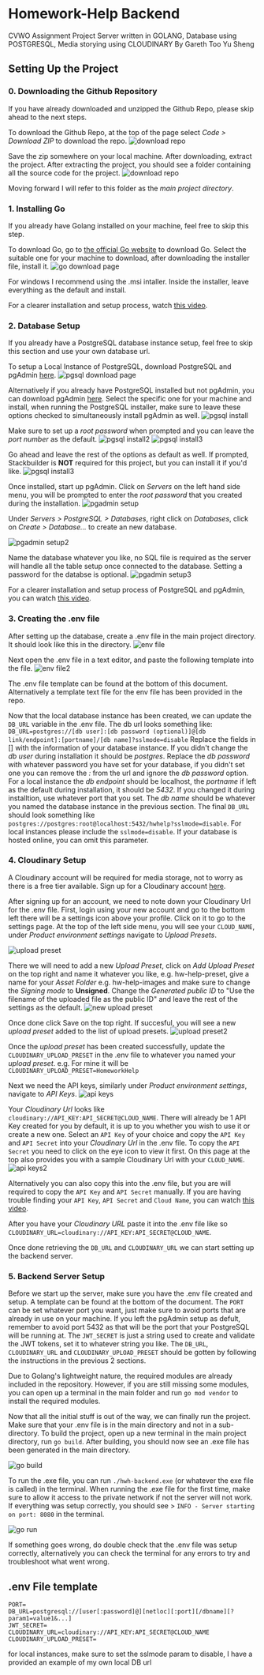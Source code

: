 # Homework-Help Backend

CVWO Assignment Project
Server written in GOLANG, Database using POSTGRESQL, Media storying using CLOUDINARY
By Gareth Too Yu Sheng

## Setting Up the Project

### 0. Downloading the Github Repository

If you have already downloaded and unzipped the Github Repo, please skip ahead to the next steps.

To download the Github Repo, at the top of the page select _Code > Download ZIP_ to download the repo.
![download repo](https://github.com/Gareth2YuSheng/hwh-backend/blob/main/docs/readmeImages/download_repo.png)

Save the zip somewhere on your local machine. After downloading, extract the project.
After extracting the project, you should see a folder containing all the source code for the project.
![download repo](https://github.com/Gareth2YuSheng/hwh-backend/blob/main/docs/readmeImages/repo_unzipped.png)

Moving forward I will refer to this folder as the _main project directory_.

### 1. Installing Go

If you already have Golang installed on your machine, feel free to skip this step.

To download Go, go to [the official Go website](https://go.dev/dl/) to download Go.
Select the suitable one for your machine to download, after downloading the installer file, install it.
![go download page](https://github.com/Gareth2YuSheng/hwh-backend/blob/main/docs/readmeImages/go_download.png)

For windows I recommend using the .msi intaller. Inside the installer, leave everything as the default and install.

For a clearer installation and setup process, watch [this video](https://www.youtube.com/watch?v=DFiXJKIF2ss).

### 2. Database Setup

If you already have a PostgreSQL database instance setup, feel free to skip this section and use your own database url.

To setup a Local Instance of PostgreSQL, download PostgreSQL and pgAdmin [here](https://www.enterprisedb.com/downloads/postgres-postgresql-downloads).
![pgsql download page](https://github.com/Gareth2YuSheng/hwh-backend/blob/main/docs/readmeImages/pgsql_download.png)

Alternatively if you already have PostgreSQL installed but not pgAdmin, you can download pgAdmin [here](https://www.pgadmin.org/download/).
Select the specific one for your machine and install, when running the PostgreSQL installer, make sure to leave these options checked to
simultaneously install pgAdmin as well.
![pgsql install](https://github.com/Gareth2YuSheng/hwh-backend/blob/main/docs/readmeImages/pgsql_install.png)

Make sure to set up a _root password_ when prompted and you can leave the _port number_ as the default.
![pgsql install2](https://github.com/Gareth2YuSheng/hwh-backend/blob/main/docs/readmeImages/pgsql_install_2.png)
![pgsql install3](https://github.com/Gareth2YuSheng/hwh-backend/blob/main/docs/readmeImages/pgsql_install_3.png)

Go ahead and leave the rest of the options as default as well. If prompted, Stackbuilder is **NOT** required for this project, but you can install it if you'd like.
![pgsql install3](https://github.com/Gareth2YuSheng/hwh-backend/blob/main/docs/readmeImages/pgsql_install_4.png)

Once installed, start up pgAdmin. Click on _Servers_ on the left hand side menu, you will be prompted to enter the _root password_ that you created during the installation.
![pgadmin setup](https://github.com/Gareth2YuSheng/hwh-backend/blob/main/docs/readmeImages/pgadmin_setup.png)

Under _Servers > PostgreSQL > Databases_, right click on _Databases_, click on _Create > Database..._ to create an new database.

![pgadmin setup2](https://github.com/Gareth2YuSheng/hwh-backend/blob/main/docs/readmeImages/pgadmin_setup_2.png)

Name the database whatever you like, no SQL file is required as the server will handle all the table setup once connected to the database.
Setting a password for the databse is optional.
![pgadmin setup3](https://github.com/Gareth2YuSheng/hwh-backend/blob/main/docs/readmeImages/pgadmin_setup_3.png)

For a clearer installation and setup process of PostgreSQL and pgAdmin, you can watch [this video](https://www.youtube.com/watch?v=4qH-7w5LZsA).

### 3. Creating the .env file

After setting up the database, create a .env file in the main project directory. It should look like this in the directory.
![env file](https://github.com/Gareth2YuSheng/hwh-backend/blob/main/docs/readmeImages/env_file.png)

Next open the .env file in a text editor, and paste the following template into the file.
![env file2](https://github.com/Gareth2YuSheng/hwh-backend/blob/main/docs/readmeImages/env_file_template.png)

The .env file template can be found at the bottom of this document. Alternatively a template text file for the env file has been provided in the repo.

Now that the local database instance has been created, we can update the `DB_URL` variable in the .env file.
The db url looks something like:
`DB_URL=postgres://[db user]:[db password (optional)]@[db link/endpoint]:[portname]/[db name]?sslmode=disable`
Replace the fields in [] with the information of your database instance. If you didn't change the _db user_ during installation it should be _postgres_.
Replace the _db password_ with whatever password you have set for your database, if you didn't set one you can remove the _:_ from the url and ignore the _db password_ option.
For a local instance the _db endpoint_ should be localhost, the _portname_ if left as the default during installation, it should be _5432_.
If you changed it during installtion, use whatever port that you set. The _db name_ should be whatever you named the database instance in the previous section.
The final `DB_URL` should look something like `postgres://postgres:root@localhost:5432/hwhelp?sslmode=disable`. For local instances please include the `sslmode=disable`.
If your database is hosted online, you can omit this parameter.

### 4. Cloudinary Setup

A Cloudinary account will be required for media storage, not to worry as there is a free tier available.
Sign up for a Cloudinary account [here](https://cloudinary.com/users/register_free).

After signing up for an account, we need to note down your Cloudinary Url for the .env file.
First, login using your new account and go to the bottom left there will be a settings icon above your profile. Click on it to go to the settings page.
At the top of the left side menu, you will see your `CLOUD_NAME`, under _Product environment settings_ navigate to _Upload Presets_.

![upload preset](https://github.com/Gareth2YuSheng/hwh-backend/blob/main/docs/readmeImages/upload_presets.png)

There we will need to add a new _Upload Preset_, click on _Add Upload Preset_ on the top right and name it whatever you like, e.g. hw-help-preset,
give a name for your _Asset Folder_ e.g. hw-help-images and make sure to change the _Signing mode_ to **Unsigned**.
Change the _Generated public ID_ to "Use the filename of the uploaded file as the public ID" and leave the rest of the settings as the default.
![new upload preset](https://github.com/Gareth2YuSheng/hwh-backend/blob/main/docs/readmeImages/new_upload_preset.png)

Once done click Save on the top right. If succesful, you will see a new _upload preset_ added to the list of upload presets.
![upload preset2](https://github.com/Gareth2YuSheng/hwh-backend/blob/main/docs/readmeImages/upload_presets_2.png)

Once the _upload preset_ has been created successfully, update the `CLOUDINARY_UPLOAD_PRESET` in the .env file to whatever you named your _upload preset_.
e.g. For mine it will be `CLOUDINARY_UPLOAD_PRESET=HomeworkHelp`

Next we need the API keys, similarly under _Product environment settings_, navigate to _API Keys_.
![api keys](https://github.com/Gareth2YuSheng/hwh-backend/blob/main/docs/readmeImages/api_keys.png)

Your _Cloudinary Url_ looks like `cloudinary://API_KEY:API_SECRET@CLOUD_NAME`. There will already be 1 API Key created for you by default, it is
up to you whether you wish to use it or create a new one. Select an `API Key` of your choice and copy the `API Key` and `API Secret`
into your _Cloudinary Url_ in the .env file. To copy the `API Secret` you need to click on the eye icon to view it first.
On this page at the top also provides you with a sample Cloudinary Url with your `CLOUD_NAME`.
![api keys2](https://github.com/Gareth2YuSheng/hwh-backend/blob/main/docs/readmeImages/api_key_2.png)

Alternatively you can also copy this into the .env file, but you are will required to copy the `API Key` and `API Secret` manually.
If you are having trouble finding your `API Key`, `API Secret` and `Cloud Name`, you can watch [this video](https://www.youtube.com/watch?v=ok9mHOuvVSI).

After you have your _Cloudinary URL_ paste it into the .env file like so `CLOUDINARY_URL=cloudinary://API_KEY:API_SECRET@CLOUD_NAME`.

Once done retrieving the `DB_URL` and `CLOUDINARY_URL` we can start setting up the backend server.

### 5. Backend Server Setup

Before we start up the server, make sure you have the .env file created and setup. A template can be found at the bottom of the document.
The `PORT` can be set whatever port you want, just make sure to avoid ports that are already in use on your machine.
If you left the pgAdmin setup as defult, remember to avoid port 5432 as that will be the port that your PostgreSQL will be running at.
The `JWT_SECRET` is just a string used to create and validate the JWT tokens, set it to whatever string you like.
The `DB_URL`, `CLOUDINARY_URL` and `CLOUDINARY_UPLOAD_PRESET` should be gotten by following the instructions in the previous 2 sections.

Due to Golang's lightweight nature, the required modules are already included in the repository.
However, if you are still missing some modules, you can open up a terminal in the main folder
and run `go mod vendor` to install the required modules.

Now that all the initial stuff is out of the way, we can finally run the project. Make sure that your .env file is in the main directory and not in
a sub-directory. To build the project, open up a new terminal in the main project directory, run `go build`.
After building, you should now see an .exe file has been generated in the main directory.

![go build](https://github.com/Gareth2YuSheng/hwh-backend/blob/main/docs/readmeImages/go_build.png)

To run the .exe file, you can run `./hwh-backend.exe` (or whatever the exe file is called) in the terminal. When running the .exe file for the first time,
make sure to allow it access to the private network if not the server will not work.
If everything was setup correctly, you should see > `INFO - Server starting on port: 8080` in the terminal.

![go run](https://github.com/Gareth2YuSheng/hwh-backend/blob/main/docs/readmeImages/go_run.png)

If something goes wrong, do double check that
the .env file was setup correctly, alternatively you can check the terminal for any errors to try and troubleshoot what went wrong.

## .env File template

```
PORT=
DB_URL=postgresql://[user[:password]@][netloc][:port][/dbname][?param1=value1&...]
JWT_SECRET=
CLOUDINARY_URL=cloudinary://API_KEY:API_SECRET@CLOUD_NAME
CLOUDINARY_UPLOAD_PRESET=
```

for local instances, make sure to set the sslmode param to disable, I have a provided an example of my own local DB url
